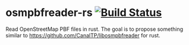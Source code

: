 # osmpbfreader-rs [![Build Status](https://travis-ci.org/TeXitoi/osmpbfreader-rs.svg?branch=master)](https://travis-ci.org/TeXitoi/osmpbfreader-rs)

Read OpenStreetMap PBF files in rust. The goal is to propose something
similar to https://github.com/CanalTP/libosmpbfreader for rust.
